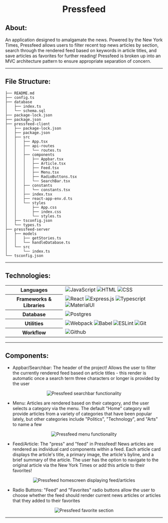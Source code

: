 <p align="center">
  <h1 align="center">Pressfeed</h1>
</p>

## About:
An application designed to amalgamate the news. Powered by the New York Times, Pressfeed allows users to filter recent top news articles by section, search through the rendered feed based on keywords in article titles, and save articles as favorites for further reading! Pressfeed is broken up into an MVC architecture pattern to ensure appropriate separation of concern.

<hr/>

## File Structure:
```
├── README.md
├── config.ts
├── database
│   ├── index.ts
│   └── schema.sql
├── package-lock.json
├── package.json
├── pressfeed-client
│   ├── package-lock.json
│   ├── package.json
│   ├── src
│   │   ├── App.tsx
│   │   ├── api-routes
│   │   │   └── routes.ts
│   │   ├── components
│   │   │   ├── Appbar.tsx
│   │   │   ├── Article.tsx
│   │   │   ├── Feed.tsx
│   │   │   ├── Menu.tsx
│   │   │   ├── RadioButtons.tsx
│   │   │   └── SearchBar.tsx
│   │   ├── constants
│   │   │   └── constants.tsx
│   │   ├── index.tsx
│   │   ├── react-app-env.d.ts
│   │   └── styles
│   │       ├── App.css
│   │       ├── index.css
│   │       └── styles.ts
│   ├── tsconfig.json
│   └── types.ts
├── pressfeed-server
│   ├── models
│   │   ├── getStories.ts
│   │   └── handleDatabase.ts
│   └── src
│       └── index.ts
└── tsconfig.json
```

<hr/>

## Technologies:

<table align="center">
  <tbody>
    <tr>
      <th>Languages</th>
      <td>
        <img alt="JavaScript" src="https://img.shields.io/badge/javascript%20-%23323330.svg?&style=for-the-badge&logo=javascript&logoColor=%23F7DF1E" />
         <img alt="HTML" src="https://img.shields.io/badge/html5%20-%23E34F26.svg?&style=for-the-badge&logo=html5&logoColor=white" />
         <img alt="CSS" src="https://img.shields.io/badge/css3%20-%231572B6.svg?&style=for-the-badge&logo=css3&logoColor=white" />
      </td>
    </tr>
    <tr>
      <th>Frameworks & Libraries</th>
      <td>
        <img alt="React" src="https://img.shields.io/badge/react%20-%2320232a.svg?&style=for-the-badge&logo=react&logoColor=%2361DAFB" />
        <img alt="Express.js" src="https://img.shields.io/badge/express.js-%23404d59.svg?style=for-the-badge&logo=express&logoColor=%2361DAFB" />
        <img alt="Typescript" src="https://img.shields.io/badge/typescript-%23404d59.svg?style=for-the-badge&logo=typescript&logoColor=%2361DAFB" />
        <img alt="MaterialUI" src="https://img.shields.io/badge/material-ui%20-%231572B6.svg?&style=for-the-badge&logo=material-ui&logoColor=white" />
      </td>
    </tr>
        <tr>
      <th>Database</th>
      <td>
        <img alt="Postgres" src="https://img.shields.io/badge/postgres-%23316192.svg?style=for-the-badge&logo=postgresql&logoColor=white">
      </td>
    </tr>
    <tr>
      <th>Utilities</th>
      <td>
        <img alt="Webpack" src="https://img.shields.io/badge/webpack%20-%2320232a.svg?&style=for-the-badge&logo=webpack&logoColor=%2361DAFB" />
        <img alt="Babel" src="https://img.shields.io/badge/Babel-F9DC3e?style=for-the-badge&logo=babel&logoColor=black" />
        <img alt="ESLint" src="https://img.shields.io/badge/ESLint-4B3263?style=for-the-badge&logo=eslint&logoColor=white" />
        <img alt="Git" src="https://img.shields.io/badge/Git-F05032?style=for-the-badge&logo=git&logoColor=white" />
      </td>
    </tr>
     <tr>
      <th>Workflow</th>
      <td>
        <img alt="Github" src="https://img.shields.io/badge/GitHub-100000?style=for-the-badge&logo=github&logoColor=white"/>
      </td>
    </tr>
  </tbody>
</table>

<hr/>

## Components:
- Appbar/Searchbar: The header of the project! Allows the user to filter the currently rendered feed based on article titles - this render is automatic once a search term three characters or longer is provided by the user

<p align="center">
  <img src="https://i.imgur.com/7kadKBK.png" alt="Pressfeed searchbar functionality" />
</p>

- Menu: Articles are rendered based on their category, and the user selects a category via the menu. The default "Home" category will provide articles from a variety of categories that have been popular lately, but other categories include "Politics", "Technology", and "Arts" to name a few

<p align="center">
  <img src="https://i.imgur.com/AkfGPTH.png" alt="Pressfeed menu functionality" />
</p>

- Feed/Article: The "press" and "feed" in Pressfeed! News articles are rendered as individual card components within a feed. Each article card displays the article's title, a primary image, the article's byline, and a brief summary of the article. The user has the option to navigate to the original article via the New York Times or add this article to their favorites!

<p align="center">
  <img src="https://i.imgur.com/GzHtxQR.png" alt="Pressfeed homescreen displaying feed/articles" />
</p>

- Radio Buttons: "Feed" and "Favorites" radio buttons allow the user to choose whether the feed should render current news articles or articles that they added to their favorites

<p align="center">
  <img src="https://i.imgur.com/TUVQgYz.png" alt="Pressfeed favorite section" />
</p>

<hr/>
